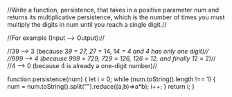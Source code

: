 //Write a function, persistence, that takes in a positive parameter num and returns its multiplicative persistence, which is the number of times you must multiply the digits in num until you reach a single digit.//

//For example (Input --> Output)://

//39 --> 3 (because 3*9 = 27, 2*7 = 14, 1*4 = 4 and 4 has only one digit)//
//999 --> 4 (because 9*9*9 = 729, 7*2*9 = 126, 1*2*6 = 12, and finally 1*2 = 2)//
//4 --> 0 (because 4 is already a one-digit number)//


function persistence(num) {
   let i = 0;
   while (num.toString().length !== 1) {
     num = num.toString().split("").reduce((a,b)=>a*b);
     i++;
   }
   return i;
}